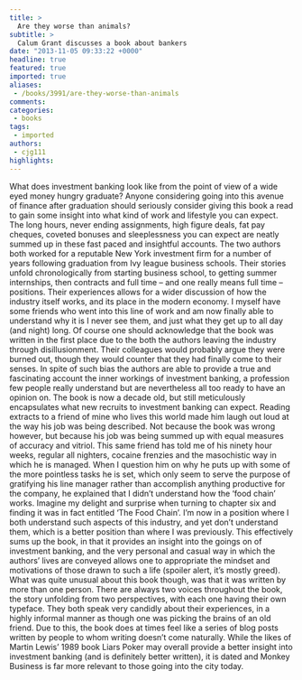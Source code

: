 ```yaml
---
title: >
  Are they worse than animals?
subtitle: >
  Calum Grant discusses a book about bankers
date: "2013-11-05 09:33:22 +0000"
headline: true
featured: true
imported: true
aliases:
 - /books/3991/are-they-worse-than-animals
comments:
categories:
 - books
tags:
 - imported
authors:
 - cjg111
highlights:
---
```


What does investment banking look like from the point of view of a wide eyed money hungry graduate? Anyone considering going into this avenue of finance after graduation should seriously consider giving this book a read to gain some insight into what kind of work and lifestyle you can expect. The long hours, never ending assignments, high figure deals, fat pay cheques, coveted bonuses and sleeplessness you can expect are neatly summed up in these fast paced and insightful accounts.
 The two authors both worked for a reputable New York investment firm for a number of years following graduation from Ivy league business schools. Their stories unfold chronologically from starting business school, to getting summer internships, then contracts and full time – and one really means full time – positions. Their experiences allows for a wider discussion of how the industry itself works, and its place in the modern economy. I myself have some friends who went into this line of work and am now finally able to understand why it is I never see them, and just what they get up to all day (and night) long.
 Of course one should acknowledge that the book was written in the first place due to the both the authors leaving the industry through disillusionment. Their colleagues would probably argue they were burned out, though they would counter that they had finally come to their senses. In spite of such bias the authors are able to provide a true and fascinating account the inner workings of investment banking, a profession few people really understand but are nevertheless all too ready to have an opinion on.
 The book is now a decade old, but still meticulously encapsulates what new recruits to investment banking can expect. Reading extracts to a friend of mine who lives this world made him laugh out loud at the way his job was being described. Not because the book was wrong however, but because his job was being summed up with equal measures of accuracy and vitriol. This same friend has told me of his ninety hour weeks, regular all nighters, cocaine frenzies and the masochistic way in which he is managed. When I question him on why he puts up with some of the more pointless tasks he is set, which only seem to serve the purpose of gratifying his line manager rather than accomplish anything productive for the company, he explained that I didn’t understand how the ‘food chain’ works. Imagine my delight and surprise when turning to chapter six and finding it was in fact entitled ‘The Food Chain’.
 I’m now in a position where I both understand such aspects of this industry, and yet don’t understand them, which is a better position than where I was previously. This effectively sums up the book, in that it provides an insight into the goings on of investment banking, and the very personal and casual way in which the authors’ lives are conveyed allows one to appropriate the mindset and motivations of those drawn to such a life (spoiler alert, it’s mostly greed).
 What was quite unusual about this book though, was that it was written by more than one person. There are always two voices throughout the book, the story unfolding from two perspectives, with each one having their own typeface. They both speak very candidly about their experiences, in a highly informal manner as though one was picking the brains of an old friend. Due to this, the book does at times feel like a series of blog posts written by people to whom writing doesn’t come naturally. While the likes of Martin Lewis’ 1989 book Liars Poker may overall provide a better insight into investment banking (and is definitely better written), it is dated and Monkey Business is far more relevant to those going into the city today.
